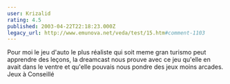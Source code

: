```yaml
---
user: Krizalid
rating: 4.5
published: 2003-04-22T22:18:23.000Z
legacy_url: http://www.emunova.net/veda/test/15.htm#comment-1103
---
```

Pour moi le jeu d'auto le plus réaliste qui soit meme gran turismo peut apprendre des leçons, la dreamcast nous prouve avec ce jeu qu'elle en avait dans le ventre et qu'elle pouvais nous pondre des jeux moins arcades. Jeux à Conseillé